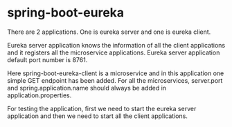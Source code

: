 # spring-boot-eureka

There are 2 applications. One is eureka server and one is eureka client.

Eureka server application knows the information of all the client applications and it registers all the microservice applications. Eureka server application default port number is 8761.<br/>

Here spring-boot-eureka-client is a microservice and in this application one simple GET endpoint has been added. For all the microservices, server.port and spring.application.name should always be added in application.properties.<br/>

For testing the application, first we need to start the eureka server application and then we need to start all the client applications. 
